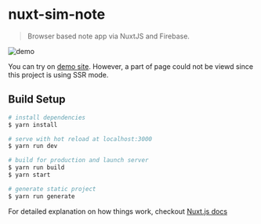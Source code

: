 # nuxt-sim-note

> Browser based note app via NuxtJS and Firebase.

![demo](https://media.giphy.com/media/TIegekvdcpV0NkXDl8/giphy.gif)

You can try on [demo site](https://not-note-ow971oxqk.now.sh/).
However, a part of page could not be viewd since this project is using SSR mode.

## Build Setup

``` bash
# install dependencies
$ yarn install

# serve with hot reload at localhost:3000
$ yarn run dev

# build for production and launch server
$ yarn run build
$ yarn start

# generate static project
$ yarn run generate
```

For detailed explanation on how things work, checkout [Nuxt.js docs](https://nuxtjs.org)
